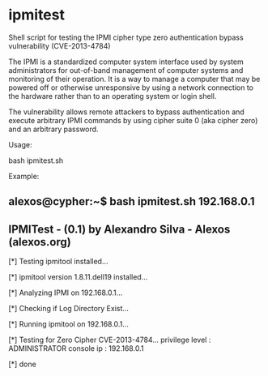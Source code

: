 ipmitest
========

Shell script for testing the IPMI cipher type zero authentication bypass vulnerability (CVE-2013-4784)

The IPMI  is a standardized computer system interface used by system administrators for out-of-band management of computer
systems and monitoring of their operation. It is a way to manage a computer that may be powered off or otherwise unresponsive by using a network connection to the hardware
rather than to an operating system or login shell.

The vulnerability allows remote attackers to bypass authentication and execute arbitrary IPMI commands by using cipher suite 0 (aka cipher zero) 
and an arbitrary password.

Usage:

bash ipmitest.sh <target>

Example:

alexos@cypher:~$ bash ipmitest.sh 192.168.0.1
------------------------------------------------------
 IPMITest - (0.1)
 by Alexandro Silva - Alexos (alexos.org)
------------------------------------------------------
[*] Testing ipmitool installed...

[*] ipmitool version 1.8.11.dell19 installed...

[*] Analyzing IPMI on 192.168.0.1...

[*] Checking if Log Directory Exist...

[*] Running ipmitool on 192.168.0.1...

[*] Testing for Zero Cipher CVE-2013-4784...
privilege level               : ADMINISTRATOR
console ip                    : 192.168.0.1

[*] done


